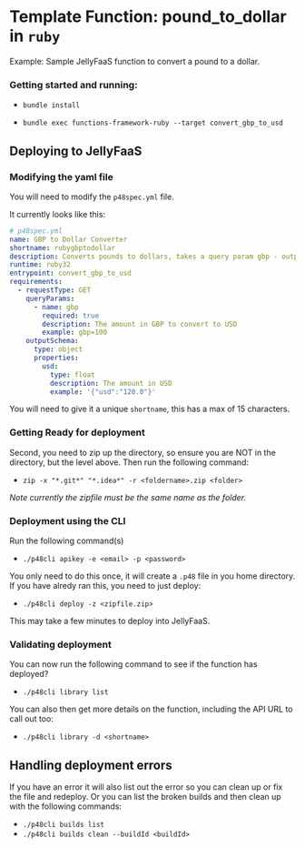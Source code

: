 # Template Function: pound_to_dollar in `ruby`
Example: Sample JellyFaaS function to convert a pound to a dollar.

### Getting started and running:

- ``bundle install``

- ``bundle exec functions-framework-ruby --target convert_gbp_to_usd``

## Deploying to JellyFaaS
### Modifying the yaml file 

You will need to modify the `p48spec.yml` file.

It currently looks like this:

```yaml
# p48spec.yml
name: GBP to Dollar Converter
shortname: rubygbptodollar
description: Converts pounds to dollars, takes a query param gbp - outputs json
runtime: ruby32
entrypoint: convert_gbp_to_usd
requirements:
  - requestType: GET
    queryParams:
      - name: gbp
        required: true
        description: The amount in GBP to convert to USD
        example: gbp=100
    outputSchema:
      type: object
      properties:
        usd:
          type: float
          description: The amount in USD
          example: '{"usd":"120.0"}'

```

You will need to give it a unique `shortname`, this has a max of 15 characters. 


### Getting Ready for deployment

Second, you need to zip up the directory, so ensure you are NOT in the directory, but the level above. Then run the following command:

- ``zip -x "*.git*" "*.idea*" -r <foldername>.zip <folder>``

*Note currently the zipfile must be the same name as the folder.*

### Deployment using the CLI

Run the following command(s)

- `./p48cli apikey -e <email> -p <password>`

You only need to do this once, it will create a `.p48` file in you home directory. If you have alredy ran this, you need to just deploy:

- `./p48cli deploy -z <zipfile.zip>`

This may take a few minutes to deploy into JellyFaaS.

### Validating deployment

You can now run the following command to see if the function has deployed?

- ``./p48cli library list``

You can also then get more details on the function, including the API URL to call out too:

- ``./p48cli library -d <shortname>``


## Handling deployment errors

If you have an error it will also list out the error so you can clean up or fix the file and redeploy. Or you can list the broken builds and then clean up with the following commands:

- ``./p48cli builds list``
- ``./p48cli builds clean --buildId <buildId>``